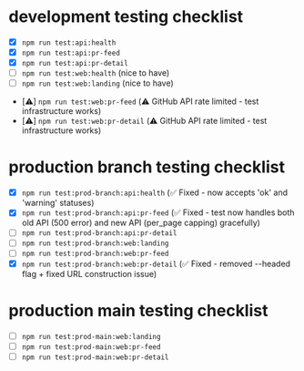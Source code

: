 # development testing checklist

- [x] `npm run test:api:health`
- [x] `npm run test:api:pr-feed` 
- [x] `npm run test:api:pr-detail`
- [ ] `npm run test:web:health` (nice to have)
- [ ] `npm run test:web:landing` (nice to have)
- [⚠️] `npm run test:web:pr-feed` (⚠️ GitHub API rate limited - test infrastructure works)
- [⚠️] `npm run test:web:pr-detail` (⚠️ GitHub API rate limited - test infrastructure works)

# production branch testing checklist

- [x] `npm run test:prod-branch:api:health` (✅ Fixed - now accepts 'ok' and 'warning' statuses)
- [x] `npm run test:prod-branch:api:pr-feed` (✅ Fixed - test now handles both old API (500 error) and new API (per_page capping) gracefully)
- [ ] `npm run test:prod-branch:api:pr-detail`
- [ ] `npm run test:prod-branch:web:landing`
- [ ] `npm run test:prod-branch:web:pr-feed`
- [x] `npm run test:prod-branch:web:pr-detail` (✅ Fixed - removed --headed flag + fixed URL construction issue)

# production main testing checklist

- [ ] `npm run test:prod-main:web:landing`
- [ ] `npm run test:prod-main:web:pr-feed`
- [ ] `npm run test:prod-main:web:pr-detail`